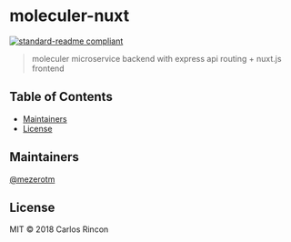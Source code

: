 # moleculer-nuxt

[![standard-readme compliant](https://img.shields.io/badge/standard--readme-OK-green.svg?style=flat-square)](https://github.com/RichardLitt/standard-readme)

> moleculer microservice backend with express api routing + nuxt.js frontend

## Table of Contents

- [Maintainers](#maintainers)
- [License](#license)

## Maintainers

[@mezerotm](https://github.com/mezerotm)

## License

MIT © 2018 Carlos Rincon
